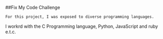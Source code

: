  ##Fix My Code Challenge 

	For this project, I was exposed to diverse programming languages.
I workrd with the C Programming language, Python, JavaScript and ruby e.t.c.
